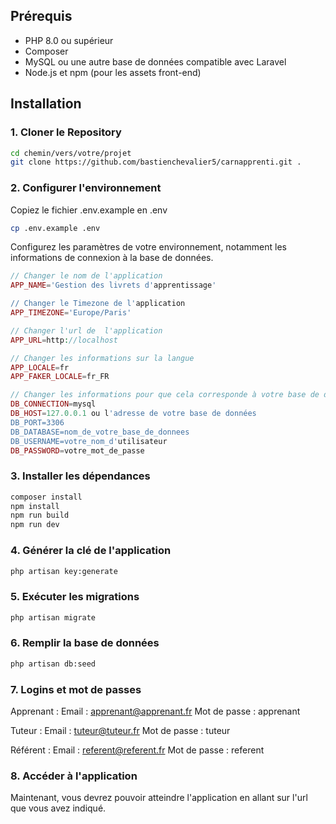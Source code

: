 ## Prérequis

- PHP 8.0 ou supérieur
- Composer
- MySQL ou une autre base de données compatible avec Laravel
- Node.js et npm (pour les assets front-end)

## Installation

### 1. Cloner le Repository

```bash
cd chemin/vers/votre/projet
git clone https://github.com/bastienchevalier5/carnapprenti.git .
```


### 2. Configurer l'environnement

Copiez le fichier .env.example en .env

```bash
cp .env.example .env
```
Configurez les paramètres de votre environnement, notamment les informations de connexion à la base de données.

```php
// Changer le nom de l'application
APP_NAME='Gestion des livrets d'apprentissage'

// Changer le Timezone de l'application
APP_TIMEZONE='Europe/Paris'

// Changer l'url de  l'application
APP_URL=http://localhost

// Changer les informations sur la langue
APP_LOCALE=fr
APP_FAKER_LOCALE=fr_FR

// Changer les informations pour que cela corresponde à votre base de données
DB_CONNECTION=mysql
DB_HOST=127.0.0.1 ou l'adresse de votre base de données
DB_PORT=3306
DB_DATABASE=nom_de_votre_base_de_donnees
DB_USERNAME=votre_nom_d'utilisateur
DB_PASSWORD=votre_mot_de_passe

```

### 3. Installer les dépendances

```bash
composer install
npm install
npm run build
npm run dev
```

### 4. Générer la clé de l'application

```bash
php artisan key:generate
```

### 5. Exécuter les migrations

```bash
php artisan migrate
```

### 6. Remplir la base de données

```bash
php artisan db:seed
```
### 7. Logins et mot de passes

Apprenant : 
Email : apprenant@apprenant.fr
Mot de passe : apprenant

Tuteur :
Email : tuteur@tuteur.fr
Mot de passe : tuteur

Référent :
Email : referent@referent.fr
Mot de passe : referent


### 8. Accéder à l'application

Maintenant, vous devrez pouvoir atteindre l'application en allant sur l'url que vous avez indiqué.
